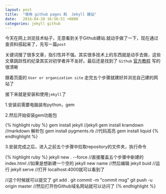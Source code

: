 ```yaml
---
layout: post
title:  "使用 github pages 和  Jekyll 建站"
date:   2016-04-20 16:56:51 +0800
categories: jekyll github
---
```


今天在网上浏览技术帖子，无意看到关于Github建站.就动手做了一下，现在通过查资料搭起来了，先写一篇`post`

关键词搜了很多文章，指引性并不强。其实很多技术上的东西就是动手去做，这些文章跳跃性的纪录其实对初学者并不友好。最后还是找到了 `Github` [官方教程] 写的很清晰

跟着页面的 `User or organization site` 走完五个步骤就建好并浏览自己建的网站了

接下来就是安装和使用`jekyll`了

1.安装前需要电脑装有python，gem

2.然后开始安装gem功能包

{% highlight ruby %}
gem install jekyll   //jekyll
gem install kramdown //markdown 解析包
gem install pygments.rb //代码高亮
gem install liquid
{% endhighlight %}

3.安装完成之后，进入之前五个步骤中拉取repository的文件夹，执行命令

{% highlight ruby %}
jekyll new . --force //直接覆盖五个步骤中新建的index.html
//如果是想新建一个空的
jekyll new name
//然后编辑
jekyll buid
//运行
jekyll serve //打开 localhost:4000就可以看到了

//这个时候就可以提交了
git add .
git commit -m "commit msg"
git push -u origin master
//然后打开你Github域名网站就可以访问了
{% endhighlight %}


[官方教程]: https://pages.github.com
